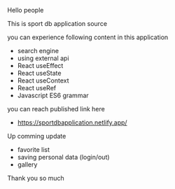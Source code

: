 Hello people

This is sport db application source

you can experience following content in this application

- search engine
- using external api
- React useEffect
- React useState
- React useContext
- React useRef
- Javascript ES6 grammar

you can reach published link here

- https://sportdbapplication.netlify.app/

Up comming update

- favorite list
- saving personal data (login/out)
- gallery

Thank you so much
